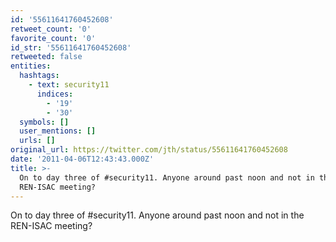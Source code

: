 ```yaml
---
id: '55611641760452608'
retweet_count: '0'
favorite_count: '0'
id_str: '55611641760452608'
retweeted: false
entities:
  hashtags:
    - text: security11
      indices:
        - '19'
        - '30'
  symbols: []
  user_mentions: []
  urls: []
original_url: https://twitter.com/jth/status/55611641760452608
date: '2011-04-06T12:43:43.000Z'
title: >-
  On to day three of #security11. Anyone around past noon and not in the
  REN-ISAC meeting?
---
```


On to day three of #security11. Anyone around past noon and not in the REN-ISAC meeting?